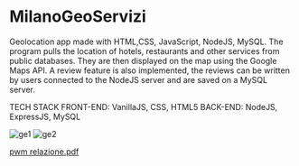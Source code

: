 # MilanoGeoServizi
Geolocation app made with HTML,CSS, JavaScript, NodeJS, MySQL. The program pulls the location of hotels, restaurants and other services from public databases. 
They are then displayed on the map using the Google Maps API. A review feature is also implemented, the reviews can be written by users connected to the NodeJS server
and are saved on a MySQL server.

TECH STACK
FRONT-END:
VanillaJS, CSS, HTML5
BACK-END:
NodeJS, ExpressJS, MySQL

![ge1](https://user-images.githubusercontent.com/66304521/132509668-10da3d2b-1bac-4961-a558-11ba69930947.PNG)
![ge2](https://user-images.githubusercontent.com/66304521/132509673-5ab9611f-a14a-487a-89dc-3809a00ba4ea.PNG)

[pwm relazione.pdf](https://github.com/Miller786/MilanoGeoServizi/files/7128813/pwm.relazione.pdf)
